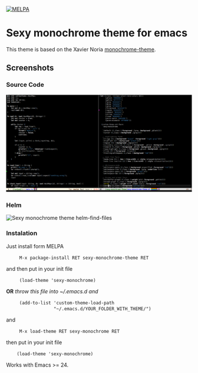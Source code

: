[![MELPA](https://melpa.org/packages/sexy-monochrome-theme-badge.svg)](https://melpa.org/#/sexy-monochrome-theme)
# Sexy monochrome theme for emacs
This theme is based on the Xavier Noria [monochrome-theme](https://github.com/fxn/monochrome-theme.el).

## Screenshots
### Source Code

![Sexy monochrome theme source code](https://raw.githubusercontent.com/nuncostans/sexy-monochrome-theme/master/sexy-monochrome-theme.png)

### Helm
![Sexy monochrome theme helm-find-files](https://raw.githubusercontent.com/nuncostans/sexy-monochrome-theme/master/sexy-monochrome-theme-helm.png)



### Instalation
Just install form MELPA

```elisp
     M-x package-install RET sexy-monochrome-theme RET
```
and then put in your init file

```elisp
     (load-theme 'sexy-monochrome)
```

 **OR** 
 _throw this file into ~/.emacs.d and_
 
```elisp
     (add-to-list 'custom-theme-load-path
                  "~/.emacs.d/YOUR_FOLDER_WITH_THEME/")
```
and

```elisp
     M-x load-theme RET sexy-monochrome RET
```
then put in your init file
```elisp
    (load-theme 'sexy-monochrome)
```

Works with Emacs >= 24.
